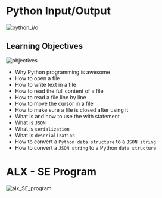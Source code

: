 # Python Input/Output

![python_i/o](https://dbader.org/static/figures/python-reading-writing-files.jpg)
## Learning Objectives

![objectives](https://courses.dcs.wisc.edu/design-teaching/PlanDesign_Fall2016/2-Online-Course-Design/2_Learning-Objectives-Alignment/images/objective-puzzle.JPG)

* Why Python programming is awesome
* How to open a file
* How to write text in a file
* How to read the full content of a file
* How to read a file line by line
* How to move the cursor in a file
* How to make sure a file is closed after using it
* What is and how to use the with statement
* What is `JSON`
* What is `serialization`
* What is `deserialization`
* How to convert a `Python data structure` to a `JSON string`
* How to convert a `JSON string` to a Python `data structure`

# ALX - SE Program
![alx_SE_program](https://fidelityconcepts.com/wp-content/uploads/2022/08/ALX.jpg)
